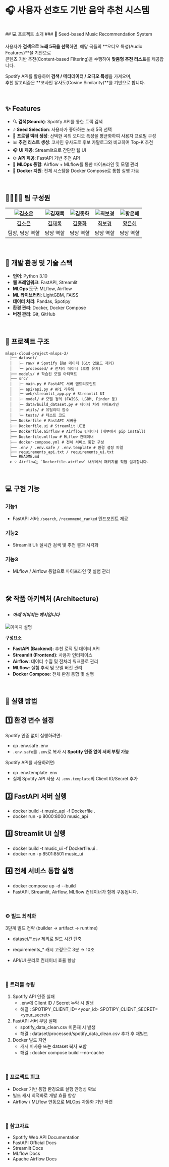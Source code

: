 # 🎧 사용자 선호도 기반 음악 추천 시스템

<br>
## 💻 프로젝트 소개
### 🎵 Seed-based Music Recommendation System

사용자가 **검색으로 노래 5곡을 선택**하면, 해당 곡들의 **오디오 특성(Audio Features)**을 기반으로  
콘텐츠 기반 추천(Content-based Filtering)을 수행하여 **맞춤형 추천 리스트**를 제공합니다.  

Spotify API를 활용하여 **검색 / 메타데이터 / 오디오 특성**을 가져오며,  
추천 알고리즘은 **코사인 유사도(Cosine Similarity)**를 기반으로 합니다.  

<br>

## ✨ Features
- 🔍 **검색(Search)**: Spotify API를 통한 트랙 검색  
- 🎶 **Seed Selection**: 사용자가 좋아하는 노래 5곡 선택  
- 🧩 **프로필 벡터 생성**: 선택한 곡의 오디오 특성을 평균화하여 사용자 프로필 구성  
- 📊 **추천 리스트 생성**: 코사인 유사도로 후보 카탈로그와 비교하여 Top-K 추천  
- 🎧 **UI 제공**: Streamlit으로 간단한 웹 UI  
- ⚙️ **API 제공**: FastAPI 기반 추천 API  
- 🧠 **MLOps 통합**: Airflow + MLflow를 통한 파이프라인 및 모델 관리  
- 🐳 **Docker 지원**: 전체 시스템을 Docker Compose로 통합 실행 가능  

<br>

## 👨‍👩‍👦‍👦 팀 구성원

| ![김소은](https://avatars.githubusercontent.com/u/156163982?v=4) | ![김재록](https://avatars.githubusercontent.com/u/156163982?v=4) | ![김종화](https://avatars.githubusercontent.com/u/156163982?v=4) | ![최보경](https://avatars.githubusercontent.com/u/156163982?v=4) | ![황은혜](https://avatars.githubusercontent.com/u/156163982?v=4) |
| :--------------------------------------------------------------: | :--------------------------------------------------------------: | :--------------------------------------------------------------: | :--------------------------------------------------------------: | :--------------------------------------------------------------: |
| [김소은](https://github.com/oriori88) | [김재록](https://github.com/UpstageAILab) | [김종화](https://github.com/UpstageAILab) | [최보경](https://github.com/UpstageAILab) | [황은혜](https://github.com/UpstageAILab) |
| 팀장, 담당 역할 | 담당 역할 | 담당 역할 | 담당 역할 | 담당 역할 |

<br>

## 🔨 개발 환경 및 기술 스택
- **언어**: Python 3.10  
- **웹 프레임워크**: FastAPI, Streamlit  
- **MLOps 도구**: MLflow, Airflow  
- **ML 라이브러리**: LightGBM, FAISS  
- **데이터 처리**: Pandas, Spotipy  
- **환경 관리**: Docker, Docker Compose  
- **버전 관리**: Git, GitHub  

<br>

## 📁 프로젝트 구조
```
mlops-cloud-project-mlops-2/
  ├── dataset/
  │   ├─ raw/ # Spotify 원본 데이터 (Git 업로드 제외)
  │   └─ processed/ # 전처리 데이터 (로컬 유지)
  ├── models/ # 학습된 모델 아티팩트
  ├── src/
  │   ├─ main.py # FastAPI 서버 엔트리포인트
  │   ├─ api/api.py # API 라우팅
  │   ├─ web/streamlit_app.py # Streamlit UI
  │   ├─ model/ # 모델 정의 (FAISS, LGBM, Finder 등)
  │   ├─ data/build_dataset.py # 데이터 처리 파이프라인
  │   ├─ utils/ # 유틸리티 함수
  │   └─ tests/ # 테스트 코드
  ├── Dockerfile # FastAPI 서버용
  ├── Dockerfile.ui # Streamlit UI용
  ├── Dockerfile.airflow # Airflow 컨테이너 (내부에서 pip install)
  ├── Dockerfile.mlflow # MLflow 컨테이너
  ├── docker-compose.yml # 전체 서비스 통합 구성
  ├── .env / .env.safe / .env.template # 환경 설정 파일
  ├── requirements_api.txt / requirements_ui.txt
  └── README.md
  > 💡 Airflow는 `Dockerfile.airflow` 내부에서 패키지를 직접 설치합니다.
```

<br>

## 💻 구현 기능
### 기능1
- FastAPI 서버: `/search`, `/recommend_ranked` 엔드포인트 제공  
### 기능2
- Streamlit UI: 실시간 검색 및 추천 결과 시각화  
### 기능3
- MLflow / Airflow 통합으로 파이프라인 및 실험 관리  

<br>

## 🛠️ 작품 아키텍처 (Architecture)
- #### _아래 이미지는 예시입니다_

![이미지 설명](https://miro.medium.com/v2/resize:fit:4800/format:webp/1*ub_u88a4MB5Uj-9Eb60VNA.jpeg)

**구성요소**
- **FastAPI (Backend)**: 추천 로직 및 데이터 API  
- **Streamlit (Frontend)**: 사용자 인터페이스  
- **Airflow**: 데이터 수집 및 전처리 워크플로 관리  
- **MLflow**: 실험 추적 및 모델 버전 관리  
- **Docker Compose**: 전체 환경 통합 및 실행  

<br>

## 🚀 실행 방법

## 1️⃣ 환경 변수 설정  

Spotify 인증 없이 실행하려면:

- cp .env.safe .env 
- `.env.safe`를 `.env`로 복사 시 **Spotify 인증 없이 서버 부팅 가능**

Spotify API를 사용하려면:

- cp .env.template .env
- 실제 Spotify API 사용 시 `.env.template`의 Client ID/Secret 추가

## 2️⃣ FastAPI 서버 실행

- docker build -t music_api -f Dockerfile .
- docker run -p 8000:8000 music_api

## 3️⃣ Streamlit UI 실행

- docker build -t music_ui -f Dockerfile.ui .
- docker run -p 8501:8501 music_ui

## 4️⃣ 전체 서비스 통합 실행

- docker compose up -d --build
- FastAPI, Streamlit, Airflow, MLflow 컨테이너가 함께 구동됩니다.

<br>

### ⚙️ 빌드 최적화
3단계 빌드 전략 (builder → artifact → runtime)

- dataset/*.csv 제외로 빌드 시간 단축

- requirements_* 캐시 고정으로 3분 → 10초

- API/UI 분리로 컨테이너 효율 향상

<br>

### 🚨 트러블 슈팅
1. Spotify API 인증 실패
    - .env에 Client ID / Secret 누락 시 발생
    - 해결 :
      SPOTIPY_CLIENT_ID=<your_id>
      SPOTIPY_CLIENT_SECRET=<your_secret>
2. FastAPI 서버 부팅 실패
    - spotify_data_clean.csv 미존재 시 발생
    - 해결 :
      dataset/processed/spotify_data_clean.csv 추가 후 재빌드
3. Docker 빌드 지연
    - 캐시 미사용 또는 dataset 복사 포함
    - 해결 :
      docker compose build --no-cache
      
<br>

### 📌 프로젝트 회고

- Docker 기반 통합 환경으로 실행 안정성 확보
- 빌드 캐시 최적화로 개발 효율 향상
- Airflow / MLflow 연동으로 MLOps 자동화 기반 마련

<br>

### 📰 참고자료
- Spotify Web API Documentation
- FastAPI Official Docs
- Streamlit Docs
- MLflow Docs
- Apache Airflow Docs

 

